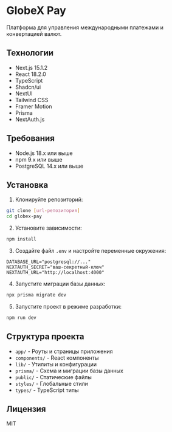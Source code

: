 # GlobeX Pay

Платформа для управления международными платежами и конвертацией валют.

## Технологии

- Next.js 15.1.2
- React 18.2.0
- TypeScript
- Shadcn/ui
- NextUI
- Tailwind CSS
- Framer Motion
- Prisma
- NextAuth.js

## Требования

- Node.js 18.x или выше
- npm 9.x или выше
- PostgreSQL 14.x или выше

## Установка

1. Клонируйте репозиторий:
```bash
git clone [url-репозитория]
cd globex-pay
```

2. Установите зависимости:
```bash
npm install
```

3. Создайте файл `.env` и настройте переменные окружения:
```env
DATABASE_URL="postgresql://..."
NEXTAUTH_SECRET="ваш-секретный-ключ"
NEXTAUTH_URL="http://localhost:4000"
```

4. Запустите миграции базы данных:
```bash
npx prisma migrate dev
```

5. Запустите проект в режиме разработки:
```bash
npm run dev
```

## Структура проекта

- `app/` - Роуты и страницы приложения
- `components/` - React компоненты
- `lib/` - Утилиты и конфигурации
- `prisma/` - Схема и миграции базы данных
- `public/` - Статические файлы
- `styles/` - Глобальные стили
- `types/` - TypeScript типы

## Лицензия

MIT